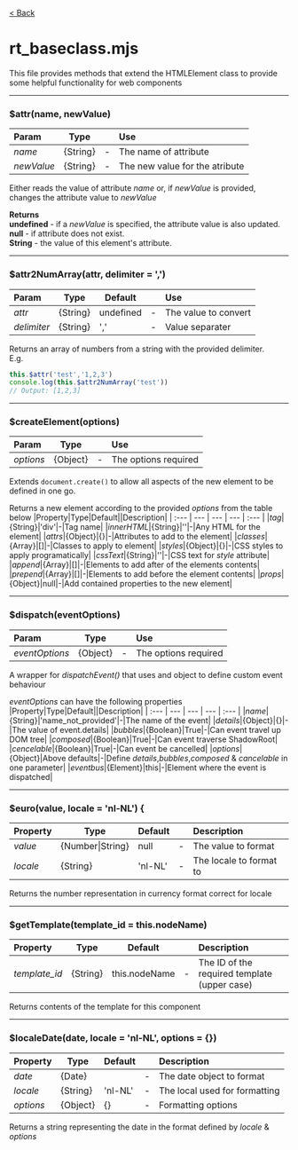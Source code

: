 [< Back](README.md)

# rt_baseclass.mjs

This file provides methods that extend the HTMLElement class to provide some helpful functionality for web components

---
###  $attr(name, newValue)
|Param|Type||Use|
| :--- | --- | --- | :--- |
|*name*|{String}|-|The name of attribute|
|*newValue*|{String}|-|The new value for the atribute|

Either reads the value of attribute *name* or, if *newValue* is provided, changes the attribute value to *newValue* 

**Returns**  
**undefined** - if a *newValue* is specified, the attribute value is also updated.  
**null** - if attribute does not exist.   
**String** - the value of this element's attribute.

---
###  $attr2NumArray(attr, delimiter = ',')
|Param|Type|Default||Use|
| :--- | --- | --- | --- | :--- |
|*attr*|{String}|undefined|-|The value to convert|
|*delimiter*|{String}|','|-|Value separater|

Returns an array of numbers from a string with the provided delimiter.  
E.g.
```js
this.$attr('test','1,2,3')
console.log(this.$attr2NumArray('test'))
// Output: [1,2,3]
```
---
###  $createElement(options)
|Param|Type||Use|
| :--- | --- | --- | :--- |
|*options*|{Object}|-|The options required|

Extends ```document.create()``` to allow all aspects of the new element to be defined in one go.


Returns a new element according to the provided *options* from the table below
|Property|Type|Default||Description|
| :--- | --- | --- | --- | :--- |
|*tag*|{String}|'div'|-|Tag name|
|*innerHTML*|{String}|''|-|Any HTML for the element|
|*attrs*|{Object}|{}|-|Attributes to add to the element|
|*classes*|{Array}|[]|-|Classes to apply to element|
|*styles*|{Object}|{}|-|CSS styles to apply programatically|
|*cssText*|{String}|''|-|CSS text for *style* attribute|
|*append*|{Array}|[]|-|Elements to add after of the elements contents|
|*prepend*|{Array}|[]|-|Elements to add before the element contents|
|*props*|{Object}|null|-|Add contained properties to the new element|

---
###  $dispatch(eventOptions)
|Param|Type||Use|
| :--- | --- | --- | :--- |
|*eventOptions*|{Object}|-|The options required|

A wrapper for *dispatchEvent()* that uses and object to define custom event behaviour

*eventOptions* can have the following properties 
|Property|Type|Default||Description|
| :--- | --- | --- | --- | :--- |
|*name*|{String}|'name_not_provided'|-|The name of the event|
|*details*|{Object}|{}|-|The value of event.details|
|*bubbles*|{Boolean}|True|-|Can event travel up DOM tree|
|*composed*|{Boolean}|True|-|Can event traverse ShadowRoot|
|*cencelable*|{Boolean}|True|-|Can event be cancelled|
|*options*|{Object}|Above defaults|-|Define *details*,*bubbles*,*composed* & *cancelable* in one parameter|
|*eventbus*|{Element}|this|-|Element where the event is dispatched|

---
###  $euro(value, locale = 'nl-NL') {
|Property|Type|Default||Description|
| :--- | --- | --- | --- | :--- |
|*value*|{Number\|String}|null|-|The value to format|
|*locale*|{String}|'nl-NL'|-|The locale to format to|

Returns the number representation in currency format correct for locale

---
###  $getTemplate(template_id = this.nodeName)
|Property|Type|Default||Description|
| :--- | --- | --- | --- | :--- |
|*template_id*|{String}|this.nodeName|-|The ID of the required template (upper case)|

Returns contents of the template for this component

---
###  $localeDate(date, locale = 'nl-NL', options = {})
|Property|Type|Default||Description|
| :--- | --- | --- | --- | :--- |
|*date*|{Date}||-|The date object to format|
|*locale*|{String}|'nl-NL'|-|The local used for formatting|
|*options*|{Object}|{}|-|Formatting options|

Returns a string representing the date in the format defined by *locale* & *options*
